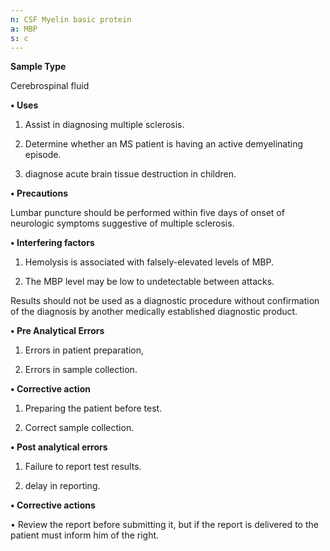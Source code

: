 ```yaml
---
n: CSF Myelin basic protein
a: MBP
s: c
---
```



__Sample Type__

Cerebrospinal fluid

__•	Uses__

1.	Assist in diagnosing multiple sclerosis.

2.	Determine whether an MS patient is having an active demyelinating episode.

3.	diagnose acute brain tissue destruction in children.

__•	Precautions__

Lumbar puncture should be performed within five days of onset of neurologic symptoms suggestive of multiple sclerosis.

__•	Interfering factors__

1.	Hemolysis is associated with falsely-elevated levels of MBP.

2.	The MBP level may be low to undetectable between attacks.

Results should not be used as a diagnostic procedure without confirmation of the diagnosis by another medically established diagnostic product.

__•	Pre Analytical Errors__

1.	Errors in patient preparation,

2.	Errors in sample collection.

__•	Corrective action__

1.	Preparing the patient before test.

2.	Correct sample collection.

__•	Post analytical errors__

1.	Failure to report test results.

2.	delay in reporting.

__•	Corrective actions__

•	Review the report before submitting it, but if the report is delivered to the patient must inform him of the right.

